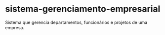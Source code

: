 # sistema-gerenciamento-empresarial
Sistema que gerencia departamentos, funcionários e projetos de uma empresa.

